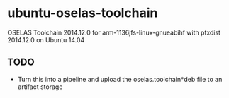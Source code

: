 # ubuntu-oselas-toolchain
OSELAS Toolchain 2014.12.0 for arm-1136jfs-linux-gnueabihf with ptxdist 2014.12.0 on Ubuntu 14.04

## TODO

* Turn this into a pipeline and upload the oselas.toolchain*deb file to an artifact storage
